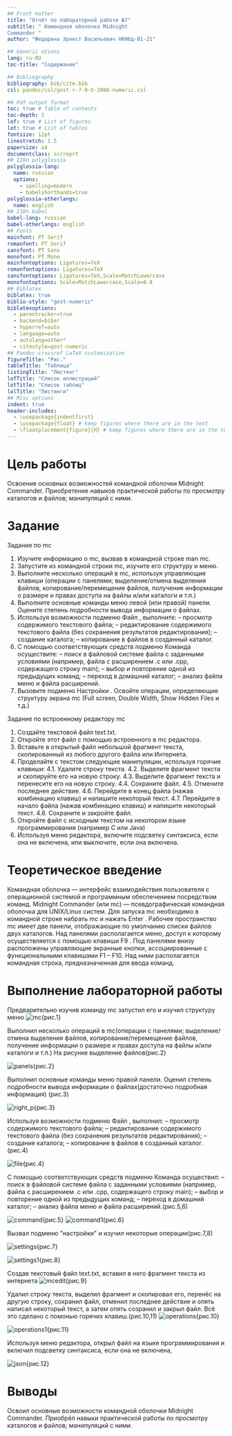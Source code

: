 ```yaml
---
## Front matter
title: "Отчёт по лабораторной работе №7"
subtitle: " Командная оболочка Midnight
Commander "
author: "Федорина Эрнест Васильевич НКНбд-01-21"

## Generic otions
lang: ru-RU
toc-title: "Содержание"

## Bibliography
bibliography: bib/cite.bib
csl: pandoc/csl/gost-r-7-0-5-2008-numeric.csl

## Pdf output format
toc: true # Table of contents
toc-depth: 2
lof: true # List of figures
lot: true # List of tables
fontsize: 12pt
linestretch: 1.5
papersize: a4
documentclass: scrreprt
## I18n polyglossia
polyglossia-lang:
  name: russian
  options:
	- spelling=modern
	- babelshorthands=true
polyglossia-otherlangs:
  name: english
## I18n babel
babel-lang: russian
babel-otherlangs: english
## Fonts
mainfont: PT Serif
romanfont: PT Serif
sansfont: PT Sans
monofont: PT Mono
mainfontoptions: Ligatures=TeX
romanfontoptions: Ligatures=TeX
sansfontoptions: Ligatures=TeX,Scale=MatchLowercase
monofontoptions: Scale=MatchLowercase,Scale=0.9
## Biblatex
biblatex: true
biblio-style: "gost-numeric"
biblatexoptions:
  - parentracker=true
  - backend=biber
  - hyperref=auto
  - language=auto
  - autolang=other*
  - citestyle=gost-numeric
## Pandoc-crossref LaTeX customization
figureTitle: "Рис."
tableTitle: "Таблица"
listingTitle: "Листинг"
lofTitle: "Список иллюстраций"
lotTitle: "Список таблиц"
lolTitle: "Листинги"
## Misc options
indent: true
header-includes:
  - \usepackage{indentfirst}
  - \usepackage{float} # keep figures where there are in the text
  - \floatplacement{figure}{H} # keep figures where there are in the text
---
```


# Цель работы

Освоение основных возможностей командной оболочки Midnight Commander. Приобретение навыков практической работы по просмотру каталогов и файлов; манипуляций
с ними.
# Задание

 Задание по mc
1. Изучите информацию о mc, вызвав в командной строке man mc.
2. Запустите из командной строки mc, изучите его структуру и меню.
3. Выполните несколько операций в mc, используя управляющие клавиши (операции
с панелями; выделение/отмена выделения файлов, копирование/перемещение файлов, получение информации о размере и правах доступа на файлы и/или каталоги
и т.п.)
4. Выполните основные команды меню левой (или правой) панели. Оцените степень
подробности вывода информации о файлах.
5. Используя возможности подменю Файл , выполните:
– просмотр содержимого текстового файла;
– редактирование содержимого текстового файла (без сохранения результатов
редактирования);
– создание каталога;
– копирование в файлов в созданный каталог.
6. С помощью соответствующих средств подменю Команда осуществите:
– поиск в файловой системе файла с заданными условиями (например, файла
с расширением .c или .cpp, содержащего строку main);
– выбор и повторение одной из предыдущих команд;
– переход в домашний каталог;
– анализ файла меню и файла расширений.
7. Вызовите подменю Настройки . Освойте операции, определяющие структуру экрана mc
(Full screen, Double Width, Show Hidden Files и т.д.)

Задание по встроенному редактору mc
1. Создайте текстовой файл text.txt.
2. Откройте этот файл с помощью встроенного в mc редактора.
3. Вставьте в открытый файл небольшой фрагмент текста, скопированный из любого
другого файла или Интернета.
4. Проделайте с текстом следующие манипуляции, используя горячие клавиши:
4.1. Удалите строку текста.
4.2. Выделите фрагмент текста и скопируйте его на новую строку.
4.3. Выделите фрагмент текста и перенесите его на новую строку.
4.4. Сохраните файл.
4.5. Отмените последнее действие.
4.6. Перейдите в конец файла (нажав комбинацию клавиш) и напишите некоторый
текст.
4.7. Перейдите в начало файла (нажав комбинацию клавиш) и напишите некоторый
текст.
4.8. Сохраните и закройте файл.
5. Откройте файл с исходным текстом на некотором языке программирования (например C или Java)
6. Используя меню редактора, включите подсветку синтаксиса, если она не включена,
или выключите, если она включена.

# Теоретическое введение

Командная оболочка — интерфейс взаимодействия пользователя с операционной системой и программным обеспечением посредством команд.
Midnight Commander (или mc) — псевдографическая командная оболочка для UNIX/Linux
систем. Для запуска mc необходимо в командной строке набрать mc и нажать Enter .
Рабочее пространство mc имеет две панели, отображающие по умолчанию списки
файлов двух каталогов.
Над панелями располагается меню, доступ к которому осуществляется с помощью
клавиши F9 . Под панелями внизу расположены управляющие экранные кнопки, ассоциированные с функциональными клавишами F1 – F10. Над ними располагается
командная строка, предназначенная для ввода команд.

# Выполнение лабораторной работы



Предварительно изучив команду mc запустил его и изучил структуру меню
![mc](image/1.png){рис.1}


Выполнил несколько операций в mc(операции
с панелями; выделение/отмена выделения файлов, копирование/перемещение файлов, получение информации о размере и правах доступа на файлы и/или каталоги
и т.п.) На рисунке выделение файлов(рис.2)

![panels](image/3.png){рис.2}


Выполнил основные команды меню правой панели. Оценил степень
подробности вывода информации о файлах(достаточно подробная информация)
(рис.3)

![right_p](image/3.png){рис.3}


Используя возможности подменю Файл , выполнил:
– просмотр содержимого текстового файла;
– редактирование содержимого текстового файла (без сохранения результатов
редактирования);
– создание каталога;
– копирование в файлов в созданный каталог. (рис.4)

![file](image/4.png){рис.4}


С помощью соответствующих средств подменю Команда осуществил:
– поиск в файловой системе файла с заданными условиями (например, файла
с расширением .c или .cpp, содержащего строку main);
– выбор и повторение одной из предыдущих команд;
– переход в домашний каталог;
– анализ файла меню и файла расширений.(рис.5,6)

![command](image/5.png){рис.5}
![command1](image/6.png){рис.6}

Вызвал подменю "настройки" и изучил некоторые операции(рис.7,8)

![settings](image/7.png){рис.7}

![settings1](image/8.png){рис.8}


 Создав текстовый файл text.txt, вставил в него фрагмент текста из интернета
![mcedit](image/9.png){рис.9}

Удалил строку текста, выделил фрагмент и скопировал его, перенёс на другую строку, сохранил файл, отменил последнее действие и опять написал некоторый текст, а затем опять созранил и закрыл файл. Всё это сделано с помонью горячих клавиш.(рис.10,11)
![operations](image/10.png){рис.10}

![operations1](image/11.png){рис.11}


Используя меню редактора, открыл файл на языке программирования и включил подсветку синтаксиса, если она не включена,

![json](image/12.png){рис.12}




# Выводы

Освоил основные возможности командной оболочки Midnight Commander. Приобрёл навыки практической работы по просмотру каталогов и файлов; манипуляций
с ними.
